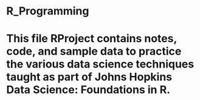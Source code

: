 # R_Programming

# This file RProject contains notes, code, and sample data to practice the various data science techniques taught as part of Johns Hopkins Data Science: Foundations in R.